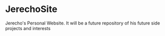 # JerechoSite


Jerecho's Personal Website. It will be a future repository of his future side projects and interests

